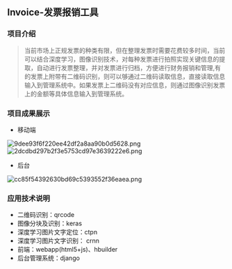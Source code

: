 ## Invoice-发票报销工具

### 项目介绍
> 当前市场上正规发票的种类有限，但在整理发票时需要花费较多时间，当前可以结合深度学习，图像识别技术，对每种发票进行拍照实现关键信息的提取，自动进行发票整理，并对发票进行归档，方便进行财务报销和管理,有的发票上附带有二维码识别，则可以够通过二维码读取信息，直接读取信息输入到管理系统中。如果发票上二维码没有对应信息，则通过图像识别发票上的金额等具体信息输入到管理系统。 

### 项目成果展示
* 移动端

![9dee93f6f220ee42df2a8aa90b0d5628.png](en-resource://database/1605:0)
![2dcdbd297b2f3e5753cd97e3639222e6.png](en-resource://database/1607:0)

* 后台

![cc85f54392630bd69c5393552f36eaea.png](en-resource://database/1609:0)


### 应用技术说明
*  二维码识别：qrcode
*  图像分块及识别：keras
*  深度学习图片文字定位：ctpn
*  深度学习图片文字识别： crnn 
*  前端：webapp(html5+js)、hbuilder
*  后台管理系统：django





